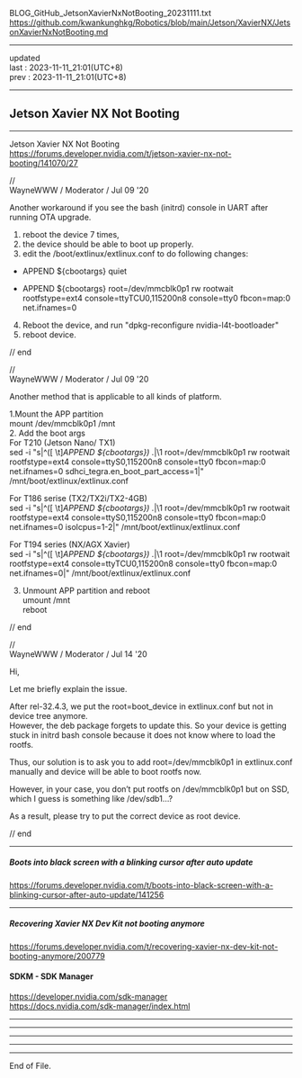   
BLOG_GitHub_JetsonXavierNxNotBooting_20231111.txt  
  https://github.com/kwankunghkg/Robotics/blob/main/Jetson/XavierNX/JetsonXavierNxNotBooting.md  
  
  
----------------------------------------  
  
updated  
last : 2023-11-11_21:01(UTC+8)  
prev : 2023-11-11_21:01(UTC+8)  
  
----------------------------------------  
  
##  Jetson Xavier NX Not Booting  
  
----------------------------------------  
  
Jetson Xavier NX Not Booting  
  https://forums.developer.nvidia.com/t/jetson-xavier-nx-not-booting/141070/27  
  
//  
WayneWWW / Moderator / Jul 09 '20  
  
Another workaround if you see the bash (initrd) console in UART after running OTA upgrade.  
  
1. reboot the device 7 times,  
2. the device should be able to boot up properly.  
3. edit the /boot/extlinux/extlinux.conf to do following changes:  
- APPEND ${cbootargs} quiet  
+ APPEND ${cbootargs} root=/dev/mmcblk0p1 rw rootwait rootfstype=ext4 console=ttyTCU0,115200n8 console=tty0 fbcon=map:0 net.ifnames=0  
4. Reboot the device, and run "dpkg-reconfigure nvidia-l4t-bootloader"  
5. reboot device.  
  
//  end  
  
  
//  
WayneWWW / Moderator / Jul 09 '20  
  
Another method that is applicable to all kinds of platform.  
  
1.Mount the APP partition  
mount /dev/mmcblk0p1 /mnt  
2. Add the boot args  
For T210 (Jetson Nano/ TX1)  
sed -i "s|^\([ \t]*APPEND \${cbootargs}\) .*|\1 root=/dev/mmcblk0p1 rw rootwait rootfstype=ext4 console=ttyS0,115200n8 console=tty0 fbcon=map:0 net.ifnames=0 sdhci_tegra.en_boot_part_access=1|" /mnt/boot/extlinux/extlinux.conf  
  
For T186 serise (TX2/TX2i/TX2-4GB)  
sed -i "s|^\([ \t]*APPEND \${cbootargs}\) .*|\1 root=/dev/mmcblk0p1 rw rootwait rootfstype=ext4 console=ttyS0,115200n8 console=tty0 fbcon=map:0 net.ifnames=0 isolcpus=1-2|" /mnt/boot/extlinux/extlinux.conf  
  
For T194 series (NX/AGX Xavier)  
sed -i "s|^\([ \t]*APPEND \${cbootargs}\) .*|\1 root=/dev/mmcblk0p1 rw rootwait rootfstype=ext4 console=ttyTCU0,115200n8 console=tty0 fbcon=map:0 net.ifnames=0|" /mnt/boot/extlinux/extlinux.conf  
  
3. Unmount APP partition and reboot  
umount /mnt  
reboot  
  
//  end  
  
  
//  
WayneWWW / Moderator / Jul 14 '20  
  
Hi,  
  
Let me briefly explain the issue.  
  
   After rel-32.4.3, we put the root=boot_device in extlinux.conf but not in device tree anymore.  
   However, the deb package forgets to update this. So your device is getting stuck in initrd bash console because it does not know where to load the rootfs.  
  
Thus, our solution is to ask you to add root=/dev/mmcblk0p1 in extlinux.conf manually and device will be able to boot rootfs now.  
  
However, in your case, you don’t put rootfs on /dev/mmcblk0p1 but on SSD, which I guess is something like /dev/sdb1…?  
  
As a result, please try to put the correct device as root device.  
  
//  end  
  
----------------------------------------  
  
#####  Boots into black screen with a blinking cursor after auto update  
  https://forums.developer.nvidia.com/t/boots-into-black-screen-with-a-blinking-cursor-after-auto-update/141256  
  
  
----------------------------------------  
  
#####  Recovering Xavier NX Dev Kit not booting anymore  
  https://forums.developer.nvidia.com/t/recovering-xavier-nx-dev-kit-not-booting-anymore/200779  
  
  
####  SDKM - SDK Manager  
  https://developer.nvidia.com/sdk-manager  
  https://docs.nvidia.com/sdk-manager/index.html  
  
  
----------------------------------------  
  
  
  
----------------------------------------  
  
  
  
----------------------------------------  
  
  
  
----------------------------------------  
  
  
  
----------------------------------------  
End of File.  
